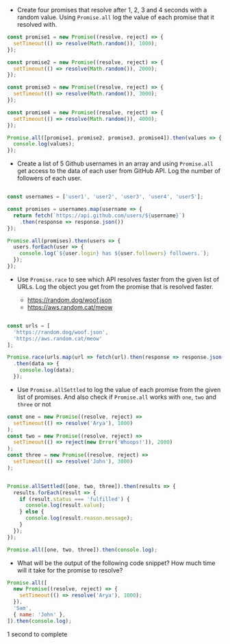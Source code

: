 - Create four promises that resolve after 1, 2, 3 and 4 seconds with a random value. Using `Promise.all` log the value of each promise that it resolved with.
```js
const promise1 = new Promise((resolve, reject) => {
  setTimeout(() => resolve(Math.random()), 1000);
});

const promise2 = new Promise((resolve, reject) => {
  setTimeout(() => resolve(Math.random()), 2000);
});

const promise3 = new Promise((resolve, reject) => {
  setTimeout(() => resolve(Math.random()), 3000);
});

const promise4 = new Promise((resolve, reject) => {
  setTimeout(() => resolve(Math.random()), 4000);
});

Promise.all([promise1, promise2, promise3, promise4]).then(values => {
  console.log(values);
});

```
- Create a list of 5 Github usernames in an array and using `Promise.all` get access to the data of each user from GitHub API. Log the number of followers of each user.

```js

const usernames = ['user1', 'user2', 'user3', 'user4', 'user5'];

const promises = usernames.map(username => {
  return fetch(`https://api.github.com/users/${username}`)
    .then(response => response.json())
});

Promise.all(promises).then(users => {
  users.forEach(user => {
    console.log(`${user.login} has ${user.followers} followers.`);
  });
});

```
- Use `Promise.race` to see which API resolves faster from the given list of URLs. Log the object you get from the promise that is resolved faster.

  - https://random.dog/woof.json
  - https://aws.random.cat/meow

```js

const urls = [
  'https://random.dog/woof.json',
  'https://aws.random.cat/meow'
];

Promise.race(urls.map(url => fetch(url).then(response => response.json())))
  .then(data => {
    console.log(data);
  });

```

- Use `Promise.allSettled` to log the value of each promise from the given list of promises. And also check if `Promise.all` works with `one`, `two` and `three` or not

```js
const one = new Promise((resolve, reject) =>
  setTimeout(() => resolve('Arya'), 1000)
);
const two = new Promise((resolve, reject) =>
  setTimeout(() => reject(new Error('Whoops!')), 2000)
);
const three = new Promise((resolve, reject) =>
  setTimeout(() => resolve('John'), 3000)
);


Promise.allSettled([one, two, three]).then(results => {
  results.forEach(result => {
    if (result.status === 'fulfilled') {
      console.log(result.value);
    } else {
      console.log(result.reason.message);
    }
  });
});

Promise.all([one, two, three]).then(console.log);

```

- What will be the output of the following code snippet? How much time will it take for the promise to resolve?

```js
Promise.all([
  new Promise((resolve, reject) => {
    setTimeout(() => resolve('Arya'), 1000);
  }),
  'Sam',
  { name: 'John' },
]).then(console.log);
```
1 second to complete